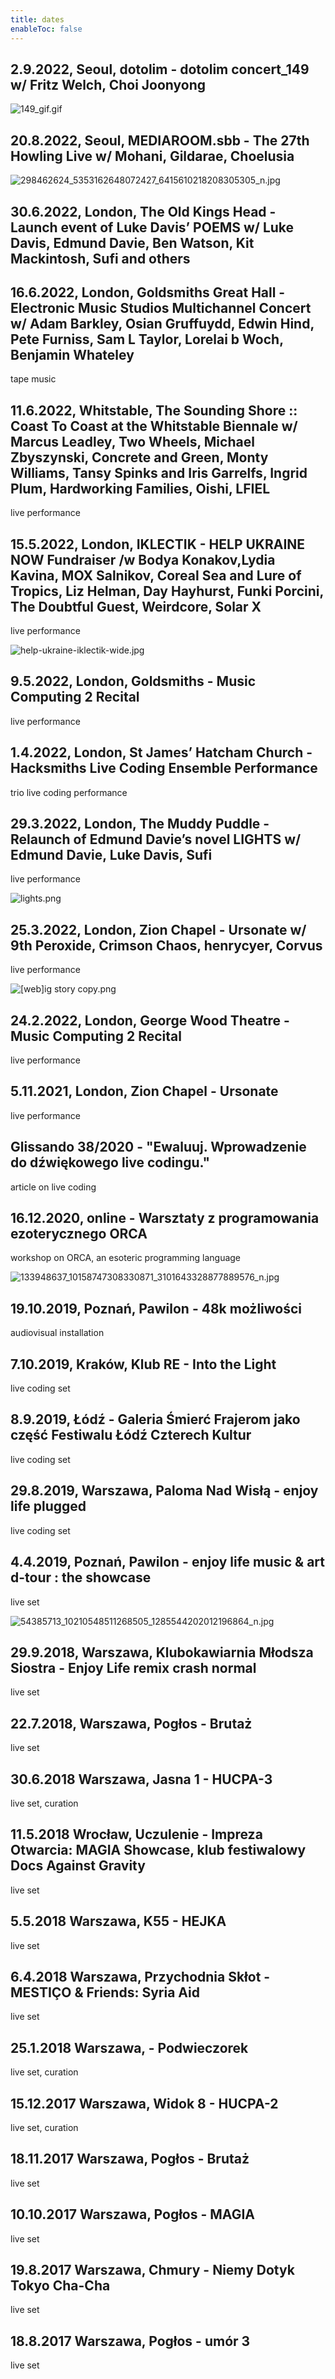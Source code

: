 ```yaml
---
title: dates
enableToc: false
---
```

## 2.9.2022, Seoul, dotolim - dotolim concert_149 w/ **Fritz Welch, Choi Joonyong**

![149_gif.gif](dates/149_gif.gif)

## 20.8.2022, Seoul, MEDIAROOM.sbb - The 27th Howling Live w/ Mohani, **Gildarae, Choelusia**

![298462624_5353162648072427_6415610218208305305_n.jpg](dates/298462624_5353162648072427_6415610218208305305_n.jpg)

## 30.6.2022, London, The Old Kings Head - Launch event of Luke Davis’ POEMS w/  Luke Davis, Edmund Davie, Ben Watson, Kit Mackintosh, Sufi and others

## 16.6.2022, London, Goldsmiths Great Hall - Electronic Music Studios Multichannel Concert w/ Adam Barkley, Osian Gruffuydd, Edwin Hind, Pete Furniss, Sam L Taylor, Lorelai b Woch, Benjamin Whateley

tape music

## 11.6.2022, Whitstable, The Sounding Shore :: Coast To Coast at the Whitstable Biennale w/ Marcus Leadley, Two Wheels, Michael Zbyszynski, Concrete and Green, Monty Williams, Tansy Spinks and Iris Garrelfs, Ingrid Plum, Hardworking Families, Oishi, LFIEL

live performance

## 15.5.2022, London, IKLECTIK - HELP UKRAINE NOW Fundraiser /w Bodya Konakov,Lydia Kavina, MOX Salnikov, Coreal Sea and Lure of Tropics, Liz Helman, Day Hayhurst, Funki Porcini, The Doubtful Guest, Weirdcore, Solar X

live performance

![help-ukraine-iklectik-wide.jpg](dates/help-ukraine-iklectik-wide.jpg)

## 9.5.2022, London, Goldsmiths - Music Computing 2 Recital

live performance

## 1.4.2022, London, St James’ Hatcham Church - Hacksmiths Live Coding Ensemble Performance

trio live coding performance

## 29.3.2022, London, The Muddy Puddle - R**elaunch of Edmund Davie’s novel LIGHTS w/ Edmund Davie, Luke Davis, Sufi**

live performance

![lights.png](dates/lights.png)

## 25.3.2022, London, Zion Chapel - Ursonate w/ 9th Peroxide, Crimson Chaos, henrycyer, Corvus

live performance

![[web]ig story copy.png](dates/webig_story_copy.png)

## 24.2.2022, London, George Wood Theatre - Music Computing 2 Recital

live performance

## 5.11.2021, London, Zion Chapel - Ursonate

live performance

## Glissando 38/2020 - "Ewaluuj. Wprowadzenie do dźwiękowego live codingu."

article on live coding

## 16.12.2020, online - Warsztaty z programowania ezoterycznego ORCA

workshop on ORCA, an esoteric programming language

![133948637_10158747308330871_3101643328877889576_n.jpg](dates/133948637_10158747308330871_3101643328877889576_n.jpg)

## 19.10.2019, Poznań, Pawilon - 48k możliwości

audiovisual installation

## 7.10.2019, Kraków, Klub RE - Into the Light

live coding set

## 8.9.2019, Łódź - Galeria Śmierć Frajerom jako część Festiwalu Łódź Czterech Kultur

live coding set

## 29.8.2019, Warszawa, Paloma Nad Wisłą - enjoy life plugged

live coding set

## 4.4.2019, Poznań, Pawilon - enjoy life music & art d-tour : the showcase

live set

![54385713_10210548511268505_1285544202012196864_n.jpg](dates/54385713_10210548511268505_1285544202012196864_n.jpg)

## 29.9.2018, Warszawa, Klubokawiarnia Młodsza Siostra - Enjoy Life remix crash normal

live set

## 22.7.2018, Warszawa, Pogłos - Brutaż

live set

## 30.6.2018 Warszawa, Jasna 1 - HUCPA-3

live set, curation

## 11.5.2018 Wrocław, Uczulenie - Impreza Otwarcia: MAGIA Showcase, klub festiwalowy Docs Against Gravity

live set

## 5.5.2018 Warszawa, K55 - HEJKA

live set

## 6.4.2018 Warszawa, Przychodnia Skłot - MESTIÇO & Friends: Syria Aid

live set

## 25.1.2018 Warszawa, - Podwieczorek

live set, curation

## 15.12.2017 Warszawa, Widok 8 - HUCPA-2

live set, curation

## 18.11.2017 Warszawa, Pogłos - Brutaż

live set

## 10.10.2017 Warszawa, Pogłos - MAGIA

live set

## 19.8.2017 Warszawa, Chmury - Niemy Dotyk Tokyo Cha-Cha

live set

## 18.8.2017 Warszawa, Pogłos - umór 3

live set